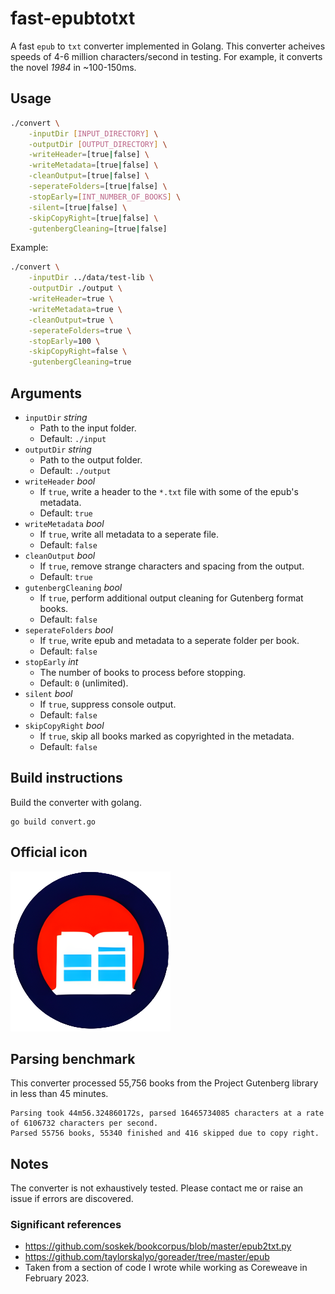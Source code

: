 # fast-epubtotxt

A fast `epub` to `txt` converter implemented in Golang. This converter acheives speeds of 4-6 million characters/second in testing. For example, it converts the novel _1984_ in ~100-150ms.

## Usage

```bash
./convert \
    -inputDir [INPUT_DIRECTORY] \
    -outputDir [OUTPUT_DIRECTORY] \
    -writeHeader=[true|false] \
    -writeMetadata=[true|false] \
    -cleanOutput=[true|false] \
    -seperateFolders=[true|false] \
    -stopEarly=[INT_NUMBER_OF_BOOKS] \
    -silent=[true|false] \
    -skipCopyRight=[true|false] \
    -gutenbergCleaning=[true|false]

```

Example:

```bash
./convert \
    -inputDir ../data/test-lib \
    -outputDir ./output \
    -writeHeader=true \
    -writeMetadata=true \
    -cleanOutput=true \
    -seperateFolders=true \
    -stopEarly=100 \
    -skipCopyRight=false \
    -gutenbergCleaning=true
```

## Arguments

* `inputDir` _string_
  * Path to the input folder.
  * Default: `./input`
* `outputDir` _string_
  * Path to the output folder.
  * Default: `./output`
* `writeHeader` _bool_
  * If `true`, write a header to the `*.txt` file with some of the epub's metadata. 
  * Default: `true`
* `writeMetadata` _bool_
  * If `true`, write all metadata to a seperate file.
  * Default: `false`
* `cleanOutput` _bool_
  * If `true`, remove strange characters and spacing from the output.
  * Default: `true`
* `gutenbergCleaning` _bool_
  * If `true`, perform additional output cleaning for Gutenberg format books.
  * Default: `false`
* `seperateFolders` _bool_
  * If `true`, write epub and metadata to a seperate folder per book.
  * Default: `false`
* `stopEarly` _int_
  * The number of books to process before stopping.
  * Default: `0` (unlimited).
* `silent` _bool_
  * If `true`, suppress console output.
  * Default:  `false`
* `skipCopyRight` _bool_
  * If `true`, skip all books marked as copyrighted in the metadata.
  * Default: `false`

## Build instructions

Build the converter with golang.

```shell
go build convert.go
```

## Official icon

![Icon](./iconEpub.png)

## Parsing benchmark

This converter processed 55,756 books from the Project Gutenberg library in less than 45 minutes.

```
Parsing took 44m56.324860172s, parsed 16465734085 characters at a rate of 6106732 characters per second.
Parsed 55756 books, 55340 finished and 416 skipped due to copy right.
```

## Notes

The converter is not exhaustively tested. Please contact me or raise an issue if errors are discovered.

### Significant references

* https://github.com/soskek/bookcorpus/blob/master/epub2txt.py
* https://github.com/taylorskalyo/goreader/tree/master/epub
* Taken from a section of code I wrote while working as Coreweave in February 2023.
